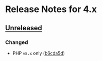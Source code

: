# Release Notes for 4.x

## [Unreleased](https://github.com/litstack/litstack/compare/v3.x...main)

### Changed

-   PHP `v8.x` only ([b6cda5d](https://github.com/litstack/litstack/commit/b6cda5d2104e684751fcfd9e2c24b099f2c1421f))
